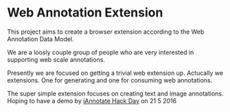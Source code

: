 # Web Annotation Extension

This project aims to create a browser extension according to the Web Annotation Data Model.

We are a loosly couple group of people who are very interested in supporting web scale annotations. 

Presently we are focused on getting a trivial web extension up. Actucally we extensions. One for generating and one for consuming web annotations.

The super simple extension focuses on creating text and image annotations. Hoping to have a demo by [iAnnotate Hack Day](http://iannotate.org) on 21 5 2016
